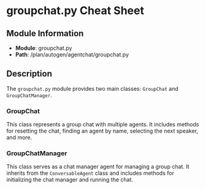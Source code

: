 # groupchat.py Cheat Sheet

## Module Information

- **Module**: groupchat.py
- **Path**: /plan/autogen/agentchat/groupchat.py

## Description

The `groupchat.py` module provides two main classes: `GroupChat` and `GroupChatManager`.

### GroupChat

This class represents a group chat with multiple agents. It includes methods for resetting the chat, finding an agent by name, selecting the next speaker, and more.

### GroupChatManager

This class serves as a chat manager agent for managing a group chat. It inherits from the `ConversableAgent` class and includes methods for initializing the chat manager and running the chat.
